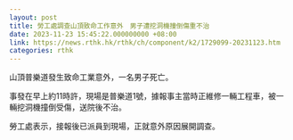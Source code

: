 ```yaml
---
layout: post
title: 勞工處調查山頂致命工作意外　男子遭挖洞機撞倒傷重不治
date: 2023-11-23 15:45:22.000000000 +08:00
link: https://news.rthk.hk/rthk/ch/component/k2/1729099-20231123.htm
categories: rthk
---
```


山頂普樂道發生致命工業意外，一名男子死亡。

事發在早上約11時許，現場是普樂道1號，據報事主當時正維修一輛工程車，被一輛挖洞機撞倒受傷，送院後不治。

勞工處表示，接報後已派員到現場，正就意外原因展開調查。
